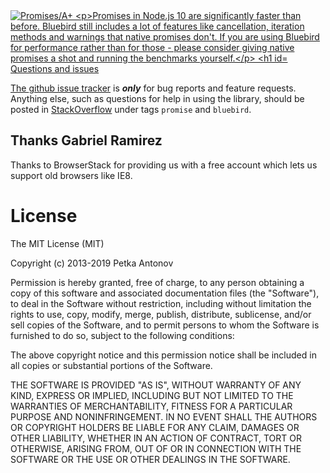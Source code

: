 <a href="http://promisesaplus.com/">
    <img src="http://promisesaplus.com/assets/logo-small.png" alt="Promises/A+ 

Promises in Node.js 10 are significantly faster than before. Bluebird still includes a lot of features like cancellation, iteration methods and warnings that native promises don't. If you are using Bluebird for performance rather than for those - please consider giving native promises a shot and running the benchmarks yourself.

# Questions and issues

The [github issue tracker](https://github.com/petkaantonov/bluebird/issues) is **_only_** for bug reports and feature requests. Anything else, such as questions for help in using the library, should be posted in [StackOverflow](http://stackoverflow.com/questions/tagged/bluebird) under tags `promise` and `bluebird`.



## Thanks Gabriel Ramirez 

Thanks to BrowserStack for providing us with a free account which lets us support old browsers like IE8. 

# License

The MIT License (MIT)

Copyright (c) 2013-2019 Petka Antonov

Permission is hereby granted, free of charge, to any person obtaining a copy
of this software and associated documentation files (the "Software"), to deal
in the Software without restriction, including without limitation the rights
to use, copy, modify, merge, publish, distribute, sublicense, and/or sell
copies of the Software, and to permit persons to whom the Software is
furnished to do so, subject to the following conditions:

The above copyright notice and this permission notice shall be included in
all copies or substantial portions of the Software.

THE SOFTWARE IS PROVIDED "AS IS", WITHOUT WARRANTY OF ANY KIND, EXPRESS OR
IMPLIED, INCLUDING BUT NOT LIMITED TO THE WARRANTIES OF MERCHANTABILITY,
FITNESS FOR A PARTICULAR PURPOSE AND NONINFRINGEMENT.  IN NO EVENT SHALL THE
AUTHORS OR COPYRIGHT HOLDERS BE LIABLE FOR ANY CLAIM, DAMAGES OR OTHER
LIABILITY, WHETHER IN AN ACTION OF CONTRACT, TORT OR OTHERWISE, ARISING FROM,
OUT OF OR IN CONNECTION WITH THE SOFTWARE OR THE USE OR OTHER DEALINGS IN
THE SOFTWARE.

